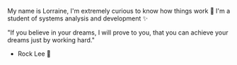 My name is Lorraine, I'm extremely curious to know how things work 🧠
I'm a student of systems analysis and development ✨




"If you believe in your dreams, I will prove to you, that you can achieve your dreams just by working hard."
- Rock Lee 💚 

